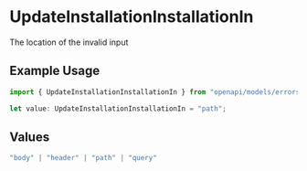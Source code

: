 # UpdateInstallationInstallationIn

The location of the invalid input

## Example Usage

```typescript
import { UpdateInstallationInstallationIn } from "openapi/models/errors";

let value: UpdateInstallationInstallationIn = "path";
```

## Values

```typescript
"body" | "header" | "path" | "query"
```
